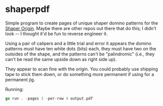 # shaperpdf

Simple program to create pages of unique shaper domino patterns for the [Shaper Origin](https://www.shapertools.com/en-us/origin).  Maybe there are other repos out there that do this; I didn't look -- I thought it'd be fun to reverse engineer it.

Using a pair of calipers and a little trial and error it appears the domino patterns must have ten white dots (bits) each, they must have two on the outsides of the shape, and the patterns can't be "palindromic" (i.e., they can't be read the same upside down as right side up).

They appear to scan fine with the origin.  You could probably use shipping tape to stick them down, or do something more permanent if using for a permanent jig.

Running:

```go
go run . -pages 3 -per-row 4 output.pdf
```